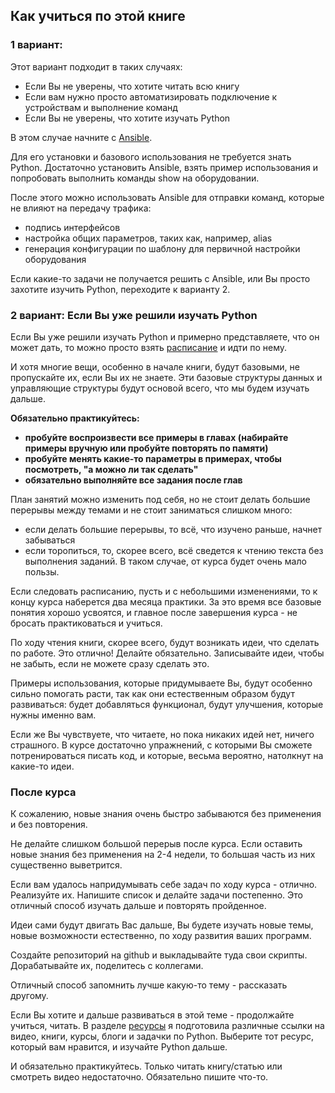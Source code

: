 ## Как учиться по этой книге

### 1 вариант:

Этот вариант подходит в таких случаях:
* Если Вы не уверены, что хотите читать всю книгу
* Если вам нужно просто автоматизировать подключение к устройствам и выполнение команд
* Если Вы не уверены, что хотите изучать Python

В этом случае начните с [Ansible](book/Part_6_README.md).

Для его установки и базового использования не требуется знать Python.
Достаточно установить Ansible, взять пример использования и попробовать выполнить команды show на оборудовании.

После этого можно использовать Ansible для отправки команд, которые не влияют на передачу трафика:
* подпись интерфейсов
* настройка общих параметров, таких как, например, alias
* генерация конфигурации по шаблону для первичной настройки оборудования

Если какие-то задачи не получается решить с Ansible, или Вы просто захотите изучить Python, переходите к варианту 2.

### 2 вариант: Если Вы уже решили изучать Python

Если Вы уже решили изучать Python и примерно представляете, что он может дать, то можно просто взять [расписание](schedule.md) и идти по нему.

И хотя многие вещи, особенно в начале книги, будут базовыми, не пропускайте их, если Вы их не знаете.
Эти базовые структуры данных и управляющие структуры будут основой всего, что мы будем изучать дальше.

__Обязательно практикуйтесь:__
* __пробуйте воспроизвести все примеры в главах (набирайте примеры вручную или пробуйте повторять по памяти)__
* __пробуйте менять какие-то параметры в примерах, чтобы посмотреть, "а можно ли так сделать"__
* __обязательно выполняйте все задания после глав__

План занятий можно изменить под себя, но не стоит делать большие перерывы между темами и не стоит заниматься слишком много:
* если делать большие перерывы, то всё, что изучено раньше, начнет забываться
* если торопиться, то, скорее всего, всё сведется к чтению текста без выполнения заданий. В таком случае, от курса будет очень мало пользы.

Если следовать расписанию, пусть и с небольшими изменениями, то к концу курса наберется два месяца практики.
За это время все базовые понятия хорошо усвоятся, и главное после завершения курса - не бросать практиковаться и учиться.


По ходу чтения книги, скорее всего, будут возникать идеи, что сделать по работе.
Это отлично! Делайте обязательно. 
Записывайте идеи, чтобы не забыть, если не можете сразу сделать это.

Примеры использования, которые придумываете Вы, будут особенно сильно помогать расти, так как они естественным образом будут развиваться: будет добавляться функционал, будут улучшения, которые нужны именно вам.

Если же Вы чувствуете, что читаете, но пока никаких идей нет, ничего страшного. В курсе достаточно упражнений, с которыми Вы сможете потренироваться писать код, и которые, весьма вероятно, натолкнут на какие-то идеи.

### После курса

К сожалению, новые знания очень быстро забываются без применения и без повторения.

Не делайте слишком большой перерыв после курса. Если оставить новые знания без применения на 2-4 недели, то большая часть из них существенно выветрится.

Если вам удалось напридумывать себе задач по ходу курса - отлично. Реализуйте их.
Напишите список и делайте задачи постепенно. Это отличный способ изучать дальше и повторять пройденное.

Идеи сами будут двигать Вас дальше, Вы будете изучать новые темы, новые возможности естественно, по ходу развития ваших программ.

Создайте репозиторий на github и выкладывайте туда свои скрипты. Дорабатывайте их, поделитесь с коллегами.

Отличный способ запомнить лучше какую-то тему - рассказать другому.

Если Вы хотите и дальше развиваться в этой теме - продолжайте учиться, читать.
В разделе [ресурсы](resources) я подготовила различные ссылки на видео, книги, курсы, блоги и задачки по Python. Выберите тот ресурс, который вам нравится, и изучайте Python дальше.

И обязательно практикуйтесь. Только читать книгу/статью или смотреть видео недостаточно. Обязательно пишите что-то.

